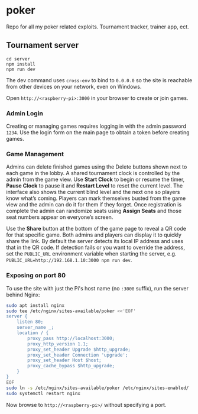 # poker
Repo for all my poker related exploits. Tournament tracker, trainer app, ect.

## Tournament server

```
cd server
npm install
npm run dev
```

The dev command uses `cross-env` to bind to `0.0.0.0` so the site is reachable from other devices on your network, even on Windows.

Open `http://<raspberry-pi>:3000` in your browser to create or join games.

### Admin Login

Creating or managing games requires logging in with the admin password `1234`.
Use the login form on the main page to obtain a token before creating games.

### Game Management

Admins can delete finished games using the Delete buttons shown next to each game
in the lobby. A shared tournament clock is controlled by the admin from the game
view. Use **Start Clock** to begin or resume the timer, **Pause Clock** to pause
it and **Restart Level** to reset the current level. The interface also shows the
current blind level and the next one so players know what’s coming. Players can
mark themselves busted from the game view and the admin can do it for them if
they forget. Once registration is complete the admin can randomize seats using
**Assign Seats** and those seat numbers appear on everyone’s screen.

Use the **Share** button at the bottom of the game page to reveal a QR code for
that specific game. Both admins and players can display it to quickly share the
link. By default the server detects its local IP address and uses that in the
QR code. If detection fails or you
want to override the address, set the `PUBLIC_URL` environment variable when
starting the server, e.g. `PUBLIC_URL=http://192.168.1.10:3000 npm run dev`.

### Exposing on port 80

To use the site with just the Pi's host name (no `:3000` suffix), run the
server behind Nginx:

```bash
sudo apt install nginx
sudo tee /etc/nginx/sites-available/poker <<'EOF'
server {
    listen 80;
    server_name _;
    location / {
        proxy_pass http://localhost:3000;
        proxy_http_version 1.1;
        proxy_set_header Upgrade $http_upgrade;
        proxy_set_header Connection 'upgrade';
        proxy_set_header Host $host;
        proxy_cache_bypass $http_upgrade;
    }
}
EOF
sudo ln -s /etc/nginx/sites-available/poker /etc/nginx/sites-enabled/
sudo systemctl restart nginx
```

Now browse to `http://<raspberry-pi>/` without specifying a port.
